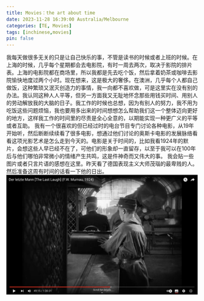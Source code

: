 ```yaml
---
title: Movies：the art about time
date: 2023-11-28 16:39:00 Australia/Melbourne
categories: [TE, Movies]
tags: [inchinese,movies]
pin: false
---
```


我每天做很多无关的只是让自己快乐的事，不管是读书的时候或者上班的时候。在上海的时候，几乎每个星期都会去电影院，有时一周去两次，取决于影院的排片表。上海的电影院都在商场里，所以我都是先去吃个饭，然后拿着奶茶或咖啡去影院愉快地度过两个小时。现在想来，这是极大的奢侈。在澳洲，几乎每个人都自己做饭，这种繁琐又泯灭创造力的事情，我一向都不喜欢做，可是这里实在没有别的办法。我认同这种人人平等，但另一方面我又无耻地怀念那些用钱买时间、用别人的劳动解放我的大脑的日子。我工作的时候也总想，因为有别人的努力，我不用为吃饭这些问题烦恼，我也要用多出来的时间想想怎么帮助我们这一个整体迈向更好的地方，这样我工作的时间里的尽责是全心全意的，以期能实现一种更广义的平等或者互助。
我有一个很喜欢的但已经过时的电台节目专门讨论各种电影，从19年开始听，然后断断续续看了很多电影，想通过他们讨论的奥斯卡电影的发展脉络看看这项光影艺术是怎么走到今天的。电影是关于时间的，比如我看1924年的默片，会想这些人早已经不在了，可他们的形象却一直留存，以至于我可以在100年后与他们哪怕非常微小的情绪产生共鸣，这是件神奇而又伟大的事。
我会贴一些图片或者只言片语的感想在这里。昨天看了德国表现主义大师茂瑙的最卑贱的人。然后准备这周有时间的话看一下他的日出。
![F. W. Murnau](/assets/png/the_last_laugh.png)
